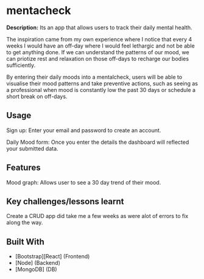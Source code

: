 # mentacheck


<b>Description:</b>
Its an app that allows users to track their daily mental health. 

The inspiration came from my own experience where I notice that every 4 weeks I would have an off-day where I would feel lethargic and not be able to get anything done. If we can understand the patterns of our mood, we can priotize rest and relaxation on those off-days to recharge our bodies sufficiently.

By entering their daily moods into a mentalcheck, users will be able to visualise their mood patterns and take preventive actions, such as seeing as a professional when mood is constantly low the past 30 days or schedule a short break on off-days.


## Usage

Sign up: Enter your email and password to create an account.

Daily Mood form: Once you enter the details the dashboard will reflected your submitted data.


## Features

Mood graph: Allows user to see a 30 day trend of their mood.



## Key challenges/lessons learnt

Create a CRUD app did take me a few weeks as were alot of errors to fix along the way.

## Built With


- [Bootstrap][React] (Frontend)
- [Node] (Backend)
- [MongoDB] (DB)

